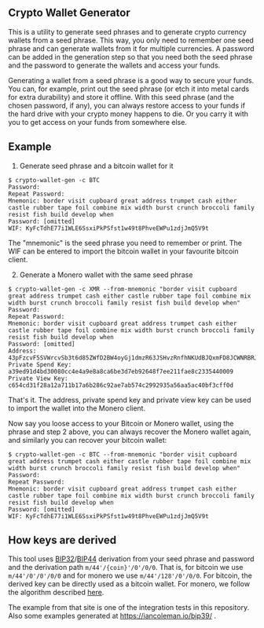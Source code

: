 Crypto Wallet Generator
-----------------------

This is a utility to generate seed phrases and to generate crypto currency wallets from a seed phrase.
This way, you only need to remember one seed phrase and can generate wallets from it for multiple currencies.
A password can be added in the generation step so that you need both the seed phrase and the password to generate the wallets and access your funds.

Generating a wallet from a seed phrase is a good way to secure your funds. You can, for example, print out the seed phrase (or etch it into metal cards for extra durability)
and store it offline. With this seed phrase (and the chosen password, if any), you can always restore access to your funds if the hard drive with your
crypto money happens to die. Or you carry it with you to get access on your funds from somewhere else.

Example
-------

1. Generate seed phrase and a bitcoin wallet for it

```
$ crypto-wallet-gen -c BTC
Password: 
Repeat Password: 
Mnemonic: border visit cupboard great address trumpet cash either castle rubber tape foil combine mix width burst crunch broccoli family resist fish build develop when
Password: [omitted]
WIF: KyFcTdhE77i1WLE6SsxiPkPSfst1w49t8PhveEWPu1zdjJmQ5V9t
```

The "mnemonic" is the seed phrase you need to remember or print.
The WIF can be entered to import the bitcoin wallet in your favourite bitcoin client.

2. Generate a Monero wallet with the same seed phrase

```
$ crypto-wallet-gen -c XMR --from-mnemonic "border visit cupboard great address trumpet cash either castle rubber tape foil combine mix width burst crunch broccoli family resist fish build develop when"
Password: 
Repeat Password: 
Mnemonic: border visit cupboard great address trumpet cash either castle rubber tape foil combine mix width burst crunch broccoli family resist fish build develop when
Password: [omitted]
Address: 43pFzcvF5SVWrcvSb3t6d85ZWfD2BW4oyGj1dmzR63JSHvzRnfhNKUdBJQxmFD8JCWNRBRJuH9p3LbrYiuq3CDnkTCWWvW7
Private Spend Key: a39ed91d4bd30080cc4e4a9e8a8ca6be3d7eb92648f7ee211fae8c2335440009
Private View Key: c654cd31f28a12a711b17a6b286c92ae7ab574c2992935a56aa5ac40bf3cff0d
```

That's it. The address, private spend key and private view key can be used to import the wallet into the Monero client.

Now say you loose access to your Bitcoin or Monero wallet, using the phrase and step 2 above, you can always recover the Monero wallet again, and similarly you can recover your bitcoin wallet:

```
$ crypto-wallet-gen -c BTC --from-mnemonic "border visit cupboard great address trumpet cash either castle rubber tape foil combine mix width burst crunch broccoli family resist fish build develop when"
Password: 
Repeat Password: 
Mnemonic: border visit cupboard great address trumpet cash either castle rubber tape foil combine mix width burst crunch broccoli family resist fish build develop when
Password: [omitted]
WIF: KyFcTdhE77i1WLE6SsxiPkPSfst1w49t8PhveEWPu1zdjJmQ5V9t
```


How keys are derived
---------------
This tool uses [BIP32](https://github.com/bitcoin/bips/blob/master/bip-0032.mediawiki)/[BIP44](https://github.com/bitcoin/bips/blob/master/bip-0044.mediawiki) derivation from your seed phrase and password and the derivation path `m/44'/{coin}'/0'/0/0`.
That is, for bitcoin we use `m/44'/0'/0'/0/0` and for monero we use `m/44'/128'/0'/0/0`.
For bitcoin, the derived key can be directly used as a bitcoin wallet.
For monero, we follow the algorithm described [here](https://github.com/libbitcoin/libbitcoin-system/wiki/Altcoin-Version-Mappings#10-monero-xmr-bip-3944-technology-examples).

The example from that site is one of the integration tests in this repository. Also some examples generated at https://iancoleman.io/bip39/ .
